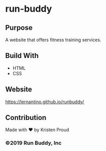 # run-buddy

## Purpose
A website that offers fitness training services.

## Build With
* HTML
* CSS

## Website
https://lernantino.github.io/runbuddy/

## Contribution
Made with  ❤️  by Kristen Proud

### ©️2019 Run Buddy, Inc

